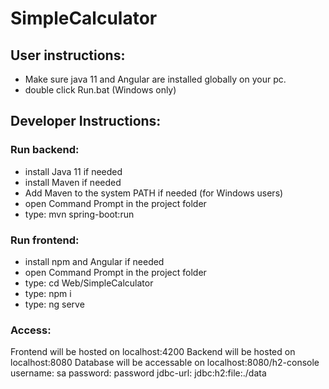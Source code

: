 # SimpleCalculator

## User instructions:
- Make sure java 11 and Angular are installed globally on your pc.
- double click Run.bat (Windows only)

## Developer Instructions:

### Run backend:
- install Java 11 if needed
- install Maven if needed
- Add Maven to the system PATH if needed (for Windows users)
- open Command Prompt in the project folder
- type: mvn spring-boot:run

### Run frontend:
- install npm and Angular if needed
- open Command Prompt in the project folder
- type: cd Web/SimpleCalculator
- type: npm i
- type: ng serve

### Access:
Frontend will be hosted on localhost:4200
Backend will be hosted on localhost:8080
Database will be accessable on localhost:8080/h2-console
	username: sa
	password: password
	jdbc-url: jdbc:h2:file:./data